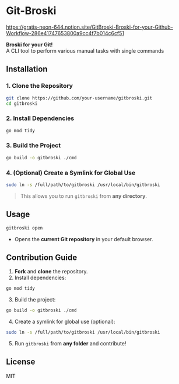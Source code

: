 # Git-Broski 

https://gratis-neon-644.notion.site/GitBroski-Broski-for-your-Github-Workflow-286e41747653800a9cc4f7b014c6cf51

**Broski for your Git!**  
A CLI tool to perform various manual tasks with single commands


## Installation

### 1. Clone the Repository
```bash
git clone https://github.com/your-username/gitbroski.git
cd gitbroski
```

### 2. Install Dependencies
```bash
go mod tidy
```

### 3. Build the Project
```bash
go build -o gitbroski ./cmd
```

### 4. (Optional) Create a Symlink for Global Use
```bash
sudo ln -s /full/path/to/gitbroski /usr/local/bin/gitbroski
```
> This allows you to run `gitbroski` from **any directory**.

## Usage
```bash
gitbroski open
```
- Opens the **current Git repository** in your default browser.

## Contribution Guide
1. **Fork** and **clone** the repository.
2. Install dependencies:
```bash
go mod tidy
```
3. Build the project:
```bash
go build -o gitbroski ./cmd
```
4. Create a symlink for global use (optional):
```bash
sudo ln -s /full/path/to/gitbroski /usr/local/bin/gitbroski
```
5. Run `gitbroski` from **any folder** and contribute!

## License
MIT
